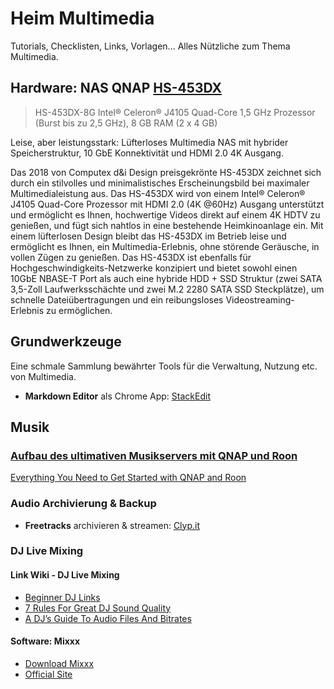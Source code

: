 # Heim Multimedia
Tutorials, Checklisten, Links, Vorlagen... Alles Nützliche zum Thema Multimedia.

## Hardware: NAS QNAP [HS-453DX](https://www.qnap.com/de-de/product/hs-453dx)

> HS-453DX-8G Intel® Celeron® J4105 Quad-Core 1,5 GHz Prozessor (Burst bis zu 2,5 GHz), 8 GB RAM (2 x 4 GB)

Leise, aber leistungsstark: Lüfterloses Multimedia NAS mit hybrider Speicherstruktur, 10 GbE Konnektivität und HDMI 2.0 4K Ausgang.

Das 2018 von Computex d&i Design preisgekrönte HS-453DX zeichnet sich durch ein stilvolles und minimalistisches Erscheinungsbild bei maximaler Multimedialeistung aus. Das HS-453DX wird von einem Intel® Celeron® J4105 Quad-Core Prozessor mit HDMI 2.0 (4K @60Hz) Ausgang unterstützt und ermöglicht es Ihnen, hochwertige Videos direkt auf einem 4K HDTV zu genießen, und fügt sich nahtlos in eine bestehende Heimkinoanlage ein. Mit einem lüfterlosen Design bleibt das HS-453DX im Betrieb leise und ermöglicht es Ihnen, ein Multimedia-Erlebnis, ohne störende Geräusche, in vollen Zügen zu genießen. Das HS-453DX ist ebenfalls für Hochgeschwindigkeits-Netzwerke konzipiert und bietet sowohl einen 10GbE NBASE-T Port als auch eine hybride HDD + SSD Struktur (zwei SATA 3,5-Zoll Laufwerksschächte und zwei M.2 2280 SATA SSD Steckplätze), um schnelle Dateiübertragungen und ein reibungsloses Videostreaming-Erlebnis zu ermöglichen.


## Grundwerkzeuge

Eine schmale Sammlung bewährter Tools für die Verwaltung, Nutzung etc. von Multimedia. 

- **Markdown Editor** als Chrome App: [StackEdit](https://stackedit.io/app#)

## Musik

### [Aufbau des ultimativen Musikservers mit QNAP und Roon](https://www.qnap.com/solution/roon/de-de/)



[Everything You Need to Get Started with QNAP and Roon](https://blog.qnap.com/everything-you-need-to-get-started-with-qnap-and-roon/)

### Audio Archivierung & Backup

- **Freetracks** archivieren & streamen: [Clyp.it](https://clyp.it/user/psqp3m5x)


### DJ Live Mixing

#### Link Wiki - DJ Live Mixing

- [Beginner DJ Links](https://www.mixxx.org/wiki/doku.php/beginner_dj_links)
- [7 Rules For Great DJ Sound Quality](https://www.digitaldjtips.com/2012/12/7-rules-for-great-dj-sound-quality/)
- [A DJ’s Guide To Audio Files And Bitrates](https://djtechtools.com/2012/09/26/a-djs-guide-to-audio-files-and-bitrates/)

#### Software: Mixxx

- [Download Mixxx](https://www.mixxx.org/download/) 
- [Official Site](https://www.mixxx.org/)
